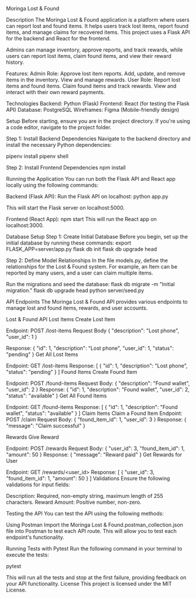 Moringa Lost & Found

Description
The Moringa Lost & Found application is a platform where users can report lost and found items. It helps users track lost items, report found items, and manage claims for recovered items. This project uses a Flask API for the backend and React for the frontend.

Admins can manage inventory, approve reports, and track rewards, while users can report lost items, claim found items, and view their reward history.

Features:
Admin Role:
Approve lost item reports.
Add, update, and remove items in the inventory.
View and manage rewards.
User Role:
Report lost items and found items.
Claim found items and track rewards.
View and interact with their own reward payments.


Technologies
Backend: Python (Flask)
Frontend: React (for testing the Flask API)
Database: PostgreSQL
Wireframes: Figma (Mobile-friendly design)

Setup
Before starting, ensure you are in the project directory. If you're using a code editor, navigate to the project folder.

Step 1: Install Backend Dependencies
Navigate to the backend directory and install the necessary Python dependencies:

pipenv install
pipenv shell

Step 2: Install Frontend Dependencies
npm install

Running the Application
You can run both the Flask API and React app locally using the following commands:

Backend (Flask API):
Run the Flask API on localhost:
python app.py

This will start the Flask server on localhost:5000.

Frontend (React App):
npm start
This will run the React app on localhost:3000.

Database Setup
Step 1: Create Initial Database
Before you begin, set up the initial database by running these commands:
export FLASK_APP=server/app.py
flask db init
flask db upgrade head


Step 2: Define Model Relationships
In the file models.py, define the relationships for the Lost & Found system. For example, an Item can be reported by many users, and a user can claim multiple items.

Run the migrations and seed the database:
flask db migrate -m "Initial migration."
flask db upgrade head
python server/seed.py

API Endpoints
The Moringa Lost & Found API provides various endpoints to manage lost and found items, rewards, and user accounts.

Lost & Found API
Lost Items
Create Lost Item

Endpoint: POST /lost-items
Request Body
{
  "description": "Lost phone",
  "user_id": 1
}

Response:
{
  "id": 1,
  "description": "Lost phone",
  "user_id": 1,
  "status": "pending"
}
Get All Lost Items

Endpoint: GET /lost-items
Response:
[
  {
    "id": 1,
    "description": "Lost phone",
    "status": "pending"
  }
]
Found Items
Create Found Item

Endpoint: POST /found-items
Request Body:
{
  "description": "Found wallet",
  "user_id": 2
}
Response:
{
  "id": 1,
  "description": "Found wallet",
  "user_id": 2,
  "status": "available"
}
Get All Found Items

Endpoint: GET /found-items
Response:
[
  {
    "id": 1,
    "description": "Found wallet",
    "status": "available"
  }
]
Claim Items
Claim a Found Item
Endpoint: POST /claim
Request Body:
{
  "found_item_id": 1,
  "user_id": 3
}
Response:
{
  "message": "Claim successful"
}

Rewards
Give Reward

Endpoint: POST /rewards
Request Body:
{
  "user_id": 3,
  "found_item_id": 1,
  "amount": 50
}
Response:
{
  "message": "Reward paid"
}
Get Rewards for User

Endpoint: GET /rewards/<user_id>
Response:
[
  {
    "user_id": 3,
    "found_item_id": 1,
    "amount": 50
  }
]
Validations
Ensure the following validations for input fields:

Description:
Required, non-empty string, maximum length of 255 characters.
Reward Amount:
Positive number, non-zero.

Testing the API
You can test the API using the following methods:

Using Postman
Import the Moringa Lost & Found.postman_collection.json file into Postman to test each API route. This will allow you to test each endpoint's functionality.

Running Tests with Pytest
Run the following command in your terminal to execute the tests:

pytest 

This will run all the tests and stop at the first failure, providing feedback on your API functionality.
License
This project is licensed under the MIT License.